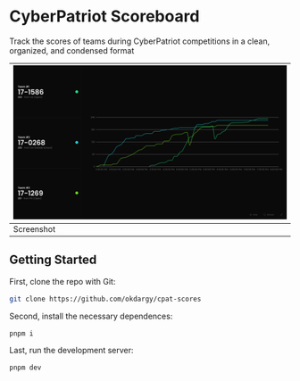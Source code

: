 # CyberPatriot Scoreboard
Track the scores of teams during CyberPatriot competitions in a clean, organized, and condensed format 

| <img src="https://raw.githubusercontent.com/okdargy/cpat-scores/master/.github/readme/demo.png" alt="Demo of cpat-scores" width="800px" /> |
|------------|
| Screenshot |


## Getting Started
First, clone the repo with Git:

```bash
git clone https://github.com/okdargy/cpat-scores
```

Second, install the necessary dependences:

```bash
pnpm i
```

Last, run the development server:

```bash
pnpm dev
```